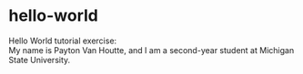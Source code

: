 # hello-world
Hello World tutorial exercise:  
My name is Payton Van Houtte, and I am a second-year student at Michigan State University.
